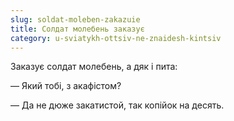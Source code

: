 ```yaml
---
slug: soldat-moleben-zakazuie
title: Солдат молебень заказує
category: u-sviatykh-ottsiv-ne-znaidesh-kintsiv
---
```

Заказує солдат молебень, а дяк і пита:

— Який тобі, з акафістом?

— Да не дюже закатистой, так копійок на десять.

